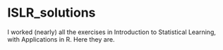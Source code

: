# ISLR_solutions
I worked (nearly) all the exercises in Introduction to Statistical Learning, with Applications in R. Here they are.
